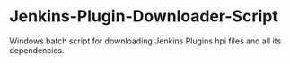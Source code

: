 # Jenkins-Plugin-Downloader-Script
Windows batch script for downloading Jenkins Plugins hpi files and all its dependencies. 
